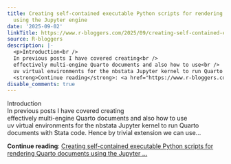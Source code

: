 ```yaml
---
title: Creating self-contained executable Python scripts for rendering Quarto documents
  using the Jupyter engine
date: '2025-09-02'
linkTitle: https://www.r-bloggers.com/2025/09/creating-self-contained-executable-python-scripts-for-rendering-quarto-documents-using-the-jupyter-engine/
source: R-bloggers
description: |-
  <p>Introduction<br />
  In previous posts I have covered creating<br />
  effectively multi-engine Quarto documents and also how to use<br />
  uv virtual environments for the nbstata Jupyter kernel to run Quarto documents with Stata code. Hence by trivial extension we can use...</p>
  <strong>Continue reading</strong>: <a href="https://www.r-bloggers.com/2025/09/creating-self-contained-executable-python-scripts-for-rendering-quarto-documents-using-the-jupyter-engine/">Creating self-contained executable Python scripts for rendering Quarto documents using the Jupyter ...
disable_comments: true
---
```

<p>Introduction<br />
In previous posts I have covered creating<br />
effectively multi-engine Quarto documents and also how to use<br />
uv virtual environments for the nbstata Jupyter kernel to run Quarto documents with Stata code. Hence by trivial extension we can use...</p>
<strong>Continue reading</strong>: <a href="https://www.r-bloggers.com/2025/09/creating-self-contained-executable-python-scripts-for-rendering-quarto-documents-using-the-jupyter-engine/">Creating self-contained executable Python scripts for rendering Quarto documents using the Jupyter ...